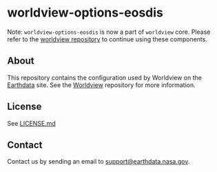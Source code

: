 # worldview-options-eosdis

Note: `worldview-options-eosdis` is now a part of `worldview` core. Please refer to the [worldview repository](https://github.com/nasa-gibs/worldview) to continue using these components.

## About

This repository contains the configuration used by Worldview on the [Earthdata](https://earthdata.nasa.gov) site. See the [Worldview](https://github.com/nasa-gibs/worldview) repository for more information.  

## License

See [LICENSE.md](LICENSE.md)

## Contact

Contact us by sending an email to [support@earthdata.nasa.gov](mailto:support@earthdata.nasa.gov).
